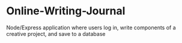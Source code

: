 # Online-Writing-Journal
Node/Express application where users log in, write components of a creative project, and save to a database
